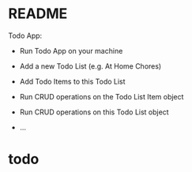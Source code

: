 # README

Todo App:

* Run Todo App on your machine

* Add a new Todo List (e.g. At Home Chores)

* Add Todo Items to this Todo List

* Run CRUD operations on the Todo List Item object

* Run CRUD operations on this Todo List object

* ...
# todo
